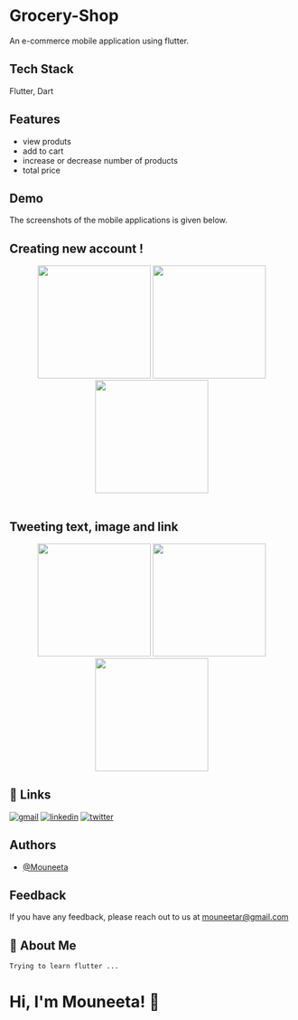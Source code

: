 
# Grocery-Shop

An e-commerce mobile application using flutter.

## Tech Stack
Flutter, Dart
## Features

- view produts
- add to cart
- increase or decrease number of products 
- total price 



## Demo
The screenshots of the mobile applications is given below.

## Creating new account !

<div align = 'center'>
<img width="200"  src="https://github.com/Mouneeta/Grocery-shopping-app/assets/71824279/4720d14c-0546-4f03-96b4-af4cd5723404">
<img width="200"  src="https://github.com/Mouneeta/Grocery-shopping-app/assets/71824279/513c2ba2-734d-4766-bb69-ecbfdd3be725">
<img width="200"  src="https://github.com/Mouneeta/Grocery-shopping-app/assets/71824279/24418044-b3fe-4deb-a195-788048d6dac4">
</div>


<br>



## Tweeting text, image and link
<div align='center'>
<img width="200"  src="https://github.com/Mouneeta/Grocery-shopping-app/assets/71824279/392fbc51-d9ae-4aaa-9fb8-d472fac482d8">
<img width="200"  src="https://github.com/Mouneeta/Grocery-shopping-app/assets/71824279/6a819330-8491-4e70-ae1a-30c3be83365c">
<img width="200"  src="https://github.com/Mouneeta/Grocery-shopping-app/assets/71824279/d077fa51-91c3-4c60-9fbf-e660d323051b">
</div>



## 🔗 Links
[![gmail](https://img.shields.io/badge/gmail-000?style=for-the-badge&logo=gmail&logoColor=white)](https://katherineoelsner.com/)
[![linkedin](https://img.shields.io/badge/linkedin-0A66C2?style=for-the-badge&logo=linkedin&logoColor=white)](https://www.linkedin.com/)
[![twitter](https://img.shields.io/badge/twitter-1DA1F2?style=for-the-badge&logo=twitter&logoColor=white)](https://twitter.com/)


## Authors

- [@Mouneeta](https://www.github.com/Mouneeta)

## Feedback

If you have any feedback, please reach out to us at mouneetar@gmail.com


## 🚀 About Me
    Trying to learn flutter ...


# Hi, I'm Mouneeta! 👋










